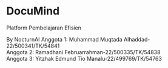 # DocuMind

Platform Pembelajaran Efisien

By NocturnAI
Anggota 1: Muhammad Muqtada Alhaddad-22/500341/TK/54841  
Anggota 2: Ramadhani Februarrahman-22/500335/TK/54838  
Anggota 3: Yitzhak Edmund Tio Manalu-22/499769/TK/54763
